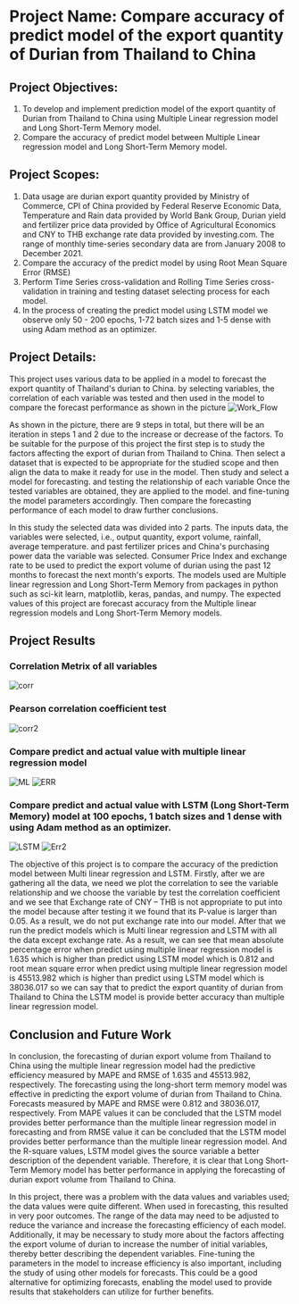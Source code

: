 # Project Name: Compare accuracy of predict model of the export quantity of Durian from Thailand to China
## Project Objectives:
1. To develop and implement prediction model of the export quantity of Durian from 
Thailand to China using Multiple Linear regression model and Long Short-Term Memory 
model.
2. Compare the accuracy of predict model between Multiple Linear regression model 
and Long Short-Term Memory model.
## Project Scopes:
1. Data usage are durian export quantity provided by Ministry of Commerce, CPI of 
China provided by Federal Reserve Economic Data, Temperature and Rain data 
provided by World Bank Group, Durian yield and fertilizer price data provided by 
Office of Agricultural Economics and CNY to THB exchange rate data provided by 
investing.com. The range of monthly time-series secondary data are from January 
2008 to December 2021.
2. Compare the accuracy of the predict model by using Root Mean Square Error 
(RMSE)
3. Perform Time Series cross-validation and Rolling Time Series cross-validation in 
training and testing dataset selecting process for each model.
4. In the process of creating the predict model using LSTM model we observe only
50 - 200 epochs, 1-72 batch sizes and 1-5 dense with using Adam method as an 
optimizer.
## Project Details:
This project uses various data to be applied in a model to forecast the export quantity 
of Thailand's durian to China. by selecting variables, the correlation of each variable was 
tested and then used in the model to compare the forecast performance as shown in the 
picture
![Work_Flow](/Pic/workflow.PNG)

  As shown in the picture, there are 9 steps in total, but there will be an iteration in 
steps 1 and 2 due to the increase or decrease of the factors. To be suitable for the purpose 
of this project the first step is to study the factors affecting the export of durian from 
Thailand to China. Then select a dataset that is expected to be appropriate for the studied 
scope and then align the data to make it ready for use in the model. Then study and 
select a model for forecasting. and testing the relationship of each variable Once the 
tested variables are obtained, they are applied to the model. and fine-tuning the model 
parameters accordingly. Then compare the forecasting performance of each model to 
draw further conclusions.

  In this study the selected data was divided into 2 parts. The inputs data, the variables 
were selected, i.e., output quantity, export volume, rainfall, average temperature. and past 
fertilizer prices and China's purchasing power data the variable was selected. Consumer 
Price Index and exchange rate to be used to predict the export volume of durian using 
the past 12 months to forecast the next month's exports. The models used are Multiple 
linear regression and Long Short-Term Memory from packages in python such as sci-kit 
learn, matplotlib, keras, pandas, and numpy. The expected values of this project are 
forecast accuracy from the Multiple linear regression models and Long Short-Term Memory 
models.

##  Project Results
### Correlation  Metrix of all variables
![corr](/Pic/corrheatmap.png)
### Pearson correlation coefficient test
![corr2](/Pic/corrtest.png)
### Compare predict and actual value with multiple linear regression model
![ML](/Pic/Multipredict.png)
![ERR](/Pic/MultiError.png)
### Compare predict and actual value with LSTM (Long Short-Term Memory) model at 100 epochs, 1 batch sizes and 1 dense with using Adam method as an optimizer.
![LSTM](/Pic/LSTM3.png)
![Err2](/Pic/LSTM3_err.PNG)

The objective of this project is to compare the accuracy of the prediction model 
between Multi linear regression and LSTM. Firstly, after we are gathering all the data, we need 
we plot the correlation to see the variable relationship and we choose the 
variable by test the correlation coefficient and we see that Exchange rate of CNY – THB is not 
appropriate to put into the model because after testing it we found that its P-value is larger 
than 0.05. As a result, we do not put exchange rate into our model. After that we run the 
predict models which is Multi linear regression and LSTM with all the data except exchange 
rate. As a result, we can see that mean absolute percentage error when predict using multiple 
linear regression model is 1.635 which is higher than predict using LSTM model which is 0.812
and root mean square error when predict using multiple linear regression model is 45513.982
which is higher than predict using LSTM model which is 38036.017 so we can say that to 
predict the export quantity of durian from Thailand to China the LSTM model is provide better 
accuracy than multiple linear regression model.

## Conclusion and Future Work

In conclusion, the forecasting of durian export volume from Thailand to China using 
the multiple linear regression model had the predictive efficiency measured by MAPE and 
RMSE of 1.635 and 45513.982, respectively. The forecasting using the long-short term memory 
model was effective in predicting the export volume of durian from Thailand to China. 
Forecasts measured by MAPE and RMSE were 0.812 and 38036.017, respectively. From MAPE
values it can be concluded that the LSTM model provides better performance than the 
multiple linear regression model in forecasting and from RMSE value it can be concluded that 
the LSTM model provides better performance than the multiple linear regression model. And 
the R-square values, LSTM model gives the source variable a better description of the 
dependent variable. Therefore, it is clear that Long Short-Term Memory model has better 
performance in applying the forecasting of durian export volume from Thailand to China.

In this project, there was a problem with the data values and variables used; the data values were quite different. When used in forecasting, this resulted in very poor outcomes. The range of the data may need to be adjusted to reduce the variance and increase the forecasting efficiency of each model. Additionally, it may be necessary to study more about the factors affecting the export volume of durian to increase the number of initial variables, thereby better describing the dependent variables. Fine-tuning the parameters in the model to increase efficiency is also important, including the study of using other models for forecasts. This could be a good alternative for optimizing forecasts, enabling the model used to provide results that stakeholders can utilize for further benefits.


